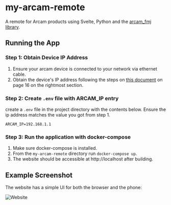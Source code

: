 # my-arcam-remote
A remote for Arcam products using Svelte, Python and the
 [arcam_fmj library](https://github.com/elupus/arcam_fmj/).

## Running the App
### Step 1: Obtain Device IP Address
1. Ensure your arcam device is connected to your network via ethernet
 cable.
1. Obtain the device's IP address following the steps on
 [this document](https://www.arcam.co.uk/ugc/tor/SA10/User%20Manual/DISPLAY_SH295_EN-FR-DE-NL-ES-RU-IT-CN_Issue4_300120.pdf)
 on page 16 on the rightmost section.

### Step 2: Create `.env` file with ARCAM_IP entry
create a `.env` file in the project directory with the contents below. Ensure
 the ip address matches the value you got from step 1.
```
ARCAM_IP=192.168.1.1
```

### Step 3: Run the application with docker-compose
1. Make sure docker-compose is installed.
1. From the `my-arcam-remote` directory run `docker-compose up`.
1. The website should be accessible at http://localhost after building. 
 
## Example Screenshot
The website has a simple UI for both the browser and the phone:

![Website](https://user-images.githubusercontent.com/36345325/211490821-420309f2-6e0c-471b-ad82-45ca5830eacc.png)

